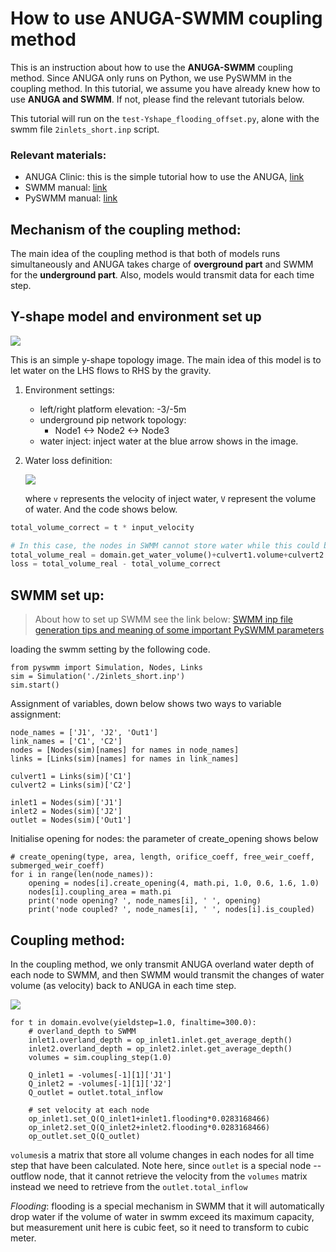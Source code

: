 # How to use ANUGA-SWMM coupling method

This is an instruction about how to use the **ANUGA-SWMM** coupling method. Since ANUGA only runs on Python, we use PySWMM in the coupling method. In this tutorial, we assume you have already knew how to use **ANUGA and SWMM**. If not, please find the relevant tutorials below.

This tutorial will run on the `test-Yshape_flooding_offset.py`, alone with the swmm file `2inlets_short.inp` script.

### Relevant materials:

- ANUGA Clinic: this is the simple tutorial how to use the ANUGA, [link](https://github.com/anuga-community/anuga-clinic)
- SWMM manual: [link](https://www.epa.gov/sites/production/files/2019-02/documents/epaswmm5_1_manual_master_8-2-15.pdf)
- PySWMM manual: [link](https://pyswmm.readthedocs.io/en/stable/reference/nodes.html)

## Mechanism of the coupling method:

The main idea of the coupling method is that both of models runs simultaneously and ANUGA takes charge of **overground part** and SWMM for the **underground part**. Also, models would transmit data for each time step.

## Y-shape model and environment set up

![](https://i.loli.net/2021/05/18/C6bLfkXmn1yE9Qa.jpg)

This is an simple y-shape topology image. The main idea of this model is to let water on the LHS flows to RHS by the gravity.


1. Environment settings:
   - left/right platform elevation: -3/-5m
   - underground pip network topology:
     - Node1 <-> Node2 <-> Node3
   - water inject: inject water at the blue arrow shows in the image.
2. Water loss definition:

   ![](https://latex2image-output.s3.amazonaws.com/img-Hs83u5vM.png)
   
   where `v` represents the velocity of inject water, `V` represent the volume of water. And the code shows below. 

``` python
total_volume_correct = t * input_velocity

# In this case, the nodes in SWMM cannot store water while this could be modified, so it only calculate the volume in the culverts.
total_volume_real = domain.get_water_volume()+culvert1.volume+culvert2.volume                        
loss = total_volume_real - total_volume_correct
```

## SWMM set up:
> About how to set up SWMM see the link below:
[SWMM inp file generation tips and meaning of some important PySWMM parameters](https://github.com/20-S2-2-C-Flood-Modelling/anuga_core/wiki/SWMM-inp-file-generation-tips-and-meaning-of-some-important-PySWMM-parameters)

loading the swmm setting by the following code.

```
from pyswmm import Simulation, Nodes, Links
sim = Simulation('./2inlets_short.inp')
sim.start()
```

Assignment of variables, down below shows two ways to variable assignment:

```
node_names = ['J1', 'J2', 'Out1']
link_names = ['C1', 'C2']
nodes = [Nodes(sim)[names] for names in node_names]
links = [Links(sim)[names] for names in link_names]

culvert1 = Links(sim)['C1']
culvert2 = Links(sim)['C2']

inlet1 = Nodes(sim)['J1']
inlet2 = Nodes(sim)['J2']
outlet = Nodes(sim)['Out1']
```



Initialise opening for nodes: the parameter of create_opening shows below

```
# create_opening(type, area, length, orifice_coeff, free_weir_coeff, submerged_weir_coeff)
for i in range(len(node_names)):
    opening = nodes[i].create_opening(4, math.pi, 1.0, 0.6, 1.6, 1.0)
    nodes[i].coupling_area = math.pi
    print('node opening? ', node_names[i], ' ', opening)
    print('node coupled? ', node_names[i], ' ', nodes[i].is_coupled)
```

## Coupling method:

In the coupling method, we only transmit ANUGA overland water depth of each node to SWMM, and then SWMM would transmit the changes of water volume (as velocity) back to ANUGA in each time step.

<img src="https://latex2image-output.s3.amazonaws.com/img-E4NpzrKE.png" div align=center />


```
for t in domain.evolve(yieldstep=1.0, finaltime=300.0):
    # overland_depth to SWMM
    inlet1.overland_depth = op_inlet1.inlet.get_average_depth()
    inlet2.overland_depth = op_inlet2.inlet.get_average_depth()
    volumes = sim.coupling_step(1.0)
    
    Q_inlet1 = -volumes[-1][1]['J1']
    Q_inlet2 = -volumes[-1][1]['J2']
    Q_outlet = outlet.total_inflow
    
    # set velocity at each node
    op_inlet1.set_Q(Q_inlet1+inlet1.flooding*0.0283168466)
    op_inlet2.set_Q(Q_inlet2+inlet2.flooding*0.0283168466)
    op_outlet.set_Q(Q_outlet)
```

`volumes`is a matrix that store all volume changes in each nodes for all time step that have been calculated. Note here, since `outlet` is a special node -- outflow node, that it cannot retrieve the velocity from the `volumes` matrix instead we need to retrieve from the `outlet.total_inflow`

*Flooding*: flooding is a special mechanism in SWMM that it will automatically drop water if the volume of water in swmm exceed its maximum capacity, but measurement unit here is cubic feet, so it need to transform to cubic meter.

